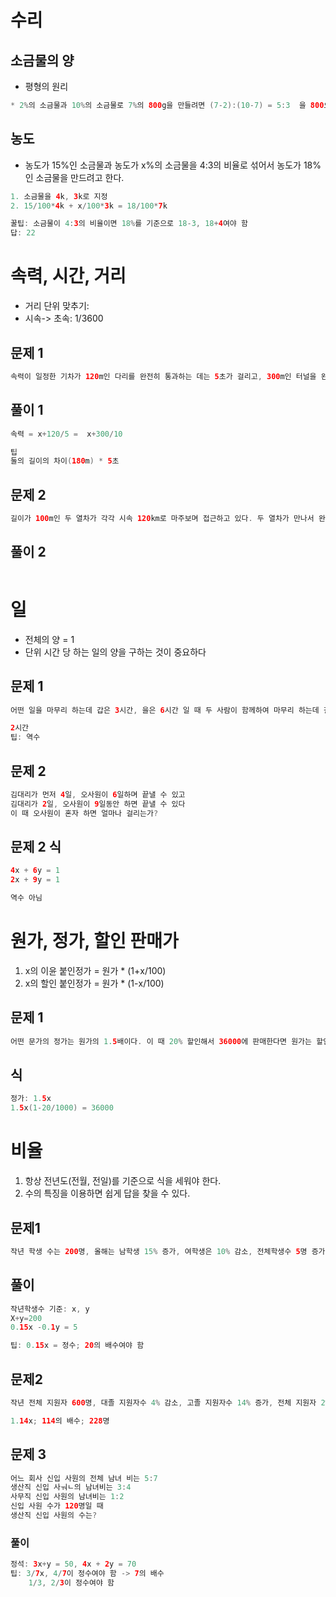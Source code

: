 # 수리
## 소금물의 양
* 평형의 원리

```java
* 2%의 소금물과 10%의 소금물로 7%의 800g을 만들려면 (7-2):(10-7) = 5:3  을 800으로 나누면 됨 
```

## 농도
* 농도가 15%인 소금물과 농도가 x%의 소금물을 4:3의 비율로 섞어서 농도가 18%인 소금물을 만드려고 한다.

```java
1. 소금물을 4k, 3k로 지정
2. 15/100*4k + x/100*3k = 18/100*7k

꿀팁: 소금물이 4:3의 비율이면 18%를 기준으로 18-3, 18+4여야 함
답: 22 
```


# 속력, 시간, 거리
* 거리 단위 맞추기: 
* 시속-> 초속: 1/3600

## 문제 1
```java
속력이 일정한 기차가 120m인 다리를 완전히 통과하는 데는 5초가 걸리고, 300m인 터널을 완전히 통과하는 데는 10초가 걸린다. 이 때의 기차의 길이는?
```

## 풀이 1
```java
속력 = x+120/5 =  x+300/10

팁
둘의 길이의 차이(180m) * 5초
```

## 문제 2
```java
길이가 100m인 두 열차가 각각 시속 120km로 마주보며 접근하고 있다. 두 열차가 만나서 완전히 스치고 지나갈 때까지 걸리는 시간은?
```

## 풀이 2
```java

```


# 일
* 전체의 양 = 1
* 단위 시간 당 하는 일의 양을 구하는 것이 중요하다

## 문제 1
```java
어떤 일을 마무리 하는데 갑은 3시간, 을은 6시간 일 때 두 사람이 함께하여 마무리 하는데 걸리는 시간은?

2시간
팁: 역수
```

## 문제 2
```java
김대리가 먼저 4일, 오사원이 6일하며 끝낼 수 있고
김대리가 2일, 오사원이 9일동안 하면 끝낼 수 있다
이 때 오사원이 혼자 하면 얼마나 걸리는가?
```


## 문제 2 식

```java
4x + 6y = 1
2x + 9y = 1

역수 아님
```

# 원가, 정가, 할인 판매가
1. x의 이윤 붙인정가 = 원가 * (1+x/100)
2. x의 할인 붙인정가 = 원가 * (1-x/100)

## 문제 1
```java
어떤 문가의 정가는 원가의 1.5배이다. 이 때 20% 할인해서 36000에 판매한다면 원가는 할인 가격보다 ㅇ러마나 싼가
```

## 식
```java
정가: 1.5x
1.5x(1-20/1000) = 36000
```

# 비율
1. 항상 전년도(전월, 전일)를 기준으로 식을 세워야 한다.
2. 수의 특징을 이용하면 쉽게 답을 찾을 수 있다.

## 문제1
```java
작년 학생 수는 200명, 올해는 남학생 15% 증가, 여학생은 10% 감소, 전체학생수 5명 증가
```

## 풀이
```java
작년학생수 기준: x, y
X+y=200
0.15x -0.1y = 5

팁: 0.15x = 정수; 20의 배수여야 함

```

## 문제2
```java
작년 전체 지원자 600명, 대졸 지원자수 4% 감소, 고졸 지원자수 14% 증가, 전체 지원자 2% 증가, 올해 고졸 지원자수는?

1.14x; 114의 배수; 228명
```

## 문제 3
```java
어느 회사 신입 사원의 전체 남녀 비는 5:7
생산직 신입 사ㅝㄴ의 남녀비는 3:4
사무직 신입 사원의 남녀비는 1:2
신입 사원 수가 120명일 때
생산직 신입 사원의 수는?
```

### 풀이
```java
정석: 3x+y = 50, 4x + 2y = 70
팁: 3/7x, 4/7이 정수여야 함 -> 7의 배수
    1/3, 2/3이 정수여야 함
```
